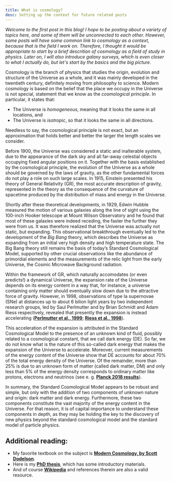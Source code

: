 ```yaml
---
title: What is cosmology?
desc: Setting up the context for future related posts
---
```


*Welcome to the first post in this blog! I hope to be posting about a variety of topics here, and some of them will be unconnected to each other. However, some posts will have some common link to cosmology as a context, because that is the field I work on. Therefore, I thought it would be appropriate to start by a brief descrition of cosmology as a field of study in physics. Later on, I will also introduce galaxy surveys, which is even closer to what I actually do, but let's start by the basics and the big picture.*

Cosmology is the branch of physics that studies the origin, evolution and structure of the Universe as a whole, and it was mainly developed in the twentieth century, definitely moving from philosophy to science. Modern cosmology is based on the belief that the place we occupy in the Universe is not special, statement that we know as the *cosmological principle*. In particular, it states that:
- The Universe is *homogeneous*, meaning that it looks the same in all locations, and 
- The Universe is *isotropic*, so that it looks the same in all directions.

Needless to say, the cosmological principle is not exact, but an approximation that holds better and better the larger the length scales we consider.

Before 1900, the Universe was considered a static and inalterable system, due to the appearance of the dark sky and all far-away celestial objects occupying fixed angular positions on it. Together with the basis established by the cosmological principle, the evolution of the Universe as a whole should be governed by the laws of gravity, as the other fundamental forces do not play a role on such large scales. In 1915, Einstein presented his theory of General Relativity (GR), the most accurate description of gravity, represented in the theory as the consequence of the curvature of spacetime produced by the distribution of mass and energy in the Universe.

Shortly after these theoretical developments, in 1929, Edwin Hubble measured the motion of various galaxies along the line of sight using the 100-inch Hooker telescope at Mount Wilson Observatory and he found that most of these galaxies were indeed receding, the faster the further they were from us. It was therefore realized that the Universe was actually not static, but expanding. This observational breakthrough eventually led to the development of the *Big Bang* theory, which describes the Universe as expanding from an initial very high density and high temperature state. The Big Bang theory still remains the basis of today’s Standard Cosmological Model, supported by other crucial observations like the abundance of primordial elements and the measurements of the relic light from the early Universe, the Cosmic Microwave Background radiation.

Within the framework of GR, which naturally accomodates (or even predicts!) a dynamical Universe, the expansion rate of the Universe depends on its energy content in a way that, for instance, a universe containing only matter should eventually slow down due to the attractive force of gravity. However, in 1998, observations of type Ia supernovae (SNe) at distances up to about 6 bilion light years by two independent research groups, led by Saul Perlmutter and by Brian Schmidt and Adam Riess respectively, revealed that presently the expansion is instead accelerating (__[Perlmutter et al., 1999](https://arxiv.org/pdf/astro-ph/9812133.pdf)__; __[Riess et al., 1998](https://arxiv.org/pdf/astro-ph/9805201.pdf)__). 

This acceleration of the expansion is attributed in the Standard Cosmological Model to the presence of an unknown kind of fluid, possibly related to a cosmological constant, that we call dark energy (DE). So far, we do not know what is the nature of this so-called dark energy that makes the expansion of the Universe to accelerate. Moreover, current measurements of the energy content of the Universe show that DE accounts for about 70% of the total energy density of the Universe. Of the remainder, more than 25% is due to an unknown form of matter (called dark matter, DM) and only less than 5% of the energy density corresponds to ordinary matter like protons, electrons and neutrinos (see e. g. __[Planck 2018 results](https://arxiv.org/pdf/1807.06209.pdf)__). 

In summary, the Standard Cosmological Model appears to be robust and simple, but only with the addition of two components of unknown nature and origin: dark matter and dark energy. Furthermore, these two components constitute the vast majority of the energy content in the Universe. For that reason, it is of capital importance to understand these components in depth, as they may be holding the key to the discovery of new physics beyond the standard cosmological model and the standard model of particle physics. 


## Additional reading: 
- My favorite textbook on the subject is __[Modern Cosmology, by Scott Dodelson](https://ui.adsabs.harvard.edu/abs/2003moco.book.....D/abstract)__.
- Here is my __[PhD thesis](https://www.dropbox.com/s/8afqvbzcbxmdyho/csanchez_phd_thesis_diposit.pdf?dl=0)__, which has some introductory materials.
- And of course __[Wikipedia](https://en.wikipedia.org/wiki/Physical_cosmology)__ and references therein are also a valid resource. 
